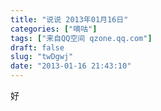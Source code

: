```yaml
---
title: "说说 2013年01月16日"
categories: ["嘀咕"]
tags: ["来自QQ空间 qzone.qq.com"]
draft: false
slug: "twDgwj"
date: "2013-01-16 21:43:10"
---
```


好
